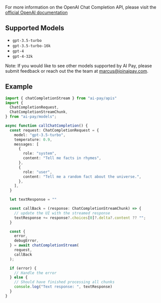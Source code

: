 For more information on the OpenAI Chat Completion API, please visit the [official OpenAI documentation](https://platform.openai.com/docs/guides/text-generation)

## Supported Models
- `gpt-3.5-turbo`
- `gpt-3.5-turbo-16k`
- `gpt-4`
- `gpt-4-32k`

Note: If you would like to see other models supported by AI Pay, please submit feedback or reach out the the team at marcus@joinaipay.com.

## Example
```typescript
import { chatCompletionStream } from "ai-pay/apis"
import { 
  ChatCompletionRequest,
  ChatCompletionStreamChunk,
} from "ai-pay/models";

async function callChatCompletion() {  
  const request: ChatCompletionRequest = {
    model: "gpt-3.5-turbo",
    temperature: 0.9,
    messages: [
      {
        role: "system",
        content: "Tell me facts in rhymes",
      },
      {
        role: "user",
        content: "Tell me a random fact about the universe.",
      },
    ],
  }

  let textResponse = ""

  const callBack = (response: ChatCompletionStreamChunk) => {
    // update the UI with the streamed response
    textResponse += response?.choices[0]?.delta?.content ?? "";
  }

  const {
    error,
    debugError,
  } = await chatCompletionStream(
    request,
    callBack
  );

  if (error) {
    // Handle the error
  } else {
    // Should have finished processing all chunks
    console.log("Text response: ", textResponse)
  }
}
```